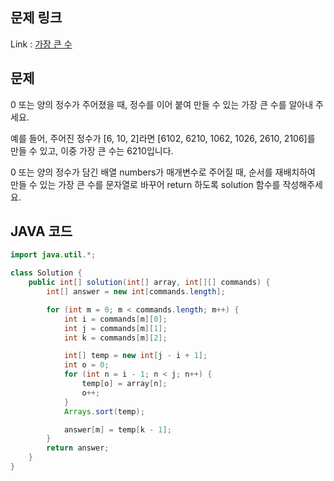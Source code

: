 ## 문제 링크

Link : [가장 큰 수](https://school.programmers.co.kr/learn/courses/30/lessons/42746)

## 문제

0 또는 양의 정수가 주어졌을 때, 정수를 이어 붙여 만들 수 있는 가장 큰 수를 알아내 주세요.

예를 들어, 주어진 정수가 [6, 10, 2]라면 [6102, 6210, 1062, 1026, 2610, 2106]를 만들 수 있고, 이중 가장 큰 수는 6210입니다.

0 또는 양의 정수가 담긴 배열 numbers가 매개변수로 주어질 때, 순서를 재배치하여 만들 수 있는 가장 큰 수를 문자열로 바꾸어 return 하도록 solution 함수를 작성해주세요.

## JAVA 코드

```java
import java.util.*;

class Solution {
    public int[] solution(int[] array, int[][] commands) {
        int[] answer = new int[commands.length];

        for (int m = 0; m < commands.length; m++) {
            int i = commands[m][0];
            int j = commands[m][1];
            int k = commands[m][2];

            int[] temp = new int[j - i + 1];
            int o = 0;
            for (int n = i - 1; n < j; n++) {
                temp[o] = array[n];
                o++;
            }
            Arrays.sort(temp);

            answer[m] = temp[k - 1];
        }
        return answer;
    }
}
```